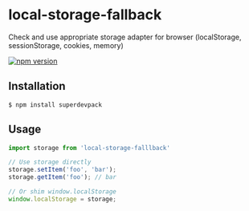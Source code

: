 # local-storage-fallback
Check and use appropriate storage adapter for browser (localStorage, sessionStorage, cookies, memory)

[![npm version](https://badge.fury.io/js/local-storage-fallback.svg)](https://badge.fury.io/js/local-storage-fallback)

## Installation

```
$ npm install superdevpack
```

## Usage

```js
import storage from 'local-storage-falllback'

// Use storage directly
storage.setItem('foo', 'bar');
storage.getItem('foo'); // bar

// Or shim window.localStorage
window.localStorage = storage;
```
